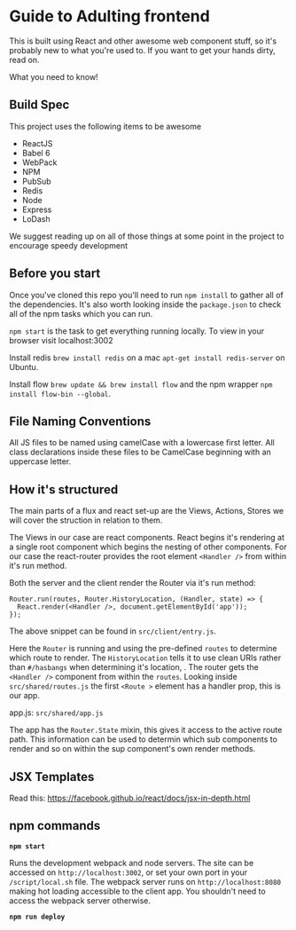 # Guide to Adulting frontend

This is built using React and other awesome web component stuff, so it's probably new to what you're used to. If you want to get your hands dirty, read on.

What you need to know!

## Build Spec
This project uses the following items to be awesome

 * ReactJS
 * Babel 6
 * WebPack
 * NPM
 * PubSub
 * Redis
 * Node
 * Express
 * LoDash

We suggest reading up on all of those things at some point in the project to encourage speedy development

## Before you start
Once you've cloned this repo you'll need to run `npm install` to gather all of the dependencies.
It's also worth looking inside the `package.json` to check all of the npm tasks which you can run.

`npm start` is the task to get everything running locally. To view in your browser visit localhost:3002

Install redis `brew install redis` on a mac `apt-get install redis-server` on Ubuntu.

Install flow `brew update && brew install flow` and the npm wrapper `npm install flow-bin --global`.

## File Naming Conventions
All JS files to be named using camelCase with a lowercase first letter. All class declarations inside these files to be CamelCase beginning with an uppercase letter.

## How it's structured
The main parts of a flux and react set-up are the Views, Actions, Stores
we will cover the struction in relation to them.

The Views in our case are react components. React begins it's rendering at a
single root component which begins the nesting of other components. For our case
the react-router provides the root element `<Handler />` from within it's run method.

Both the server and the client render the Router via it's run method:

```
Router.run(routes, Router.HistoryLocation, (Handler, state) => {
  React.render(<Handler />, document.getElementById('app'));
});
```

The above snippet can be found in `src/client/entry.js`.

Here the `Router` is running and using the pre-defined `routes` to determine which
route to render. The `HistoryLocation` tells it to use clean URIs rather than
`#/hasbangs` when determining it's location, . The router gets the `<Handler />`
component from within the `routes`. Looking inside `src/shared/routes.js` the
first `<Route >` element has a handler prop, this is our app.

app.js: `src/shared/app.js`

The app has the `Router.State` mixin, this gives it access to the active route
path. This information can be used to determin which sub components to render and
so on within the sup component's own render methods.


## JSX Templates
Read this: https://facebook.github.io/react/docs/jsx-in-depth.html

## npm commands

**`npm start`**

Runs the development webpack and node servers.
The site can be accessed on `http://localhost:3002`, or set your own port in your
`/script/local.sh` file.
The webpack server runs on `http://localhost:8080` making hot loading accessible
to the client app. You shouldn't need to access the webpack server otherwise.

**`npm run deploy`**
